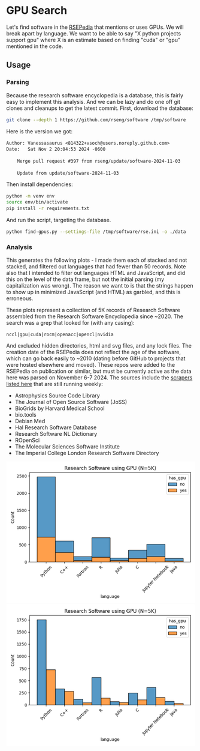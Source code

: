 # GPU Search

Let's find software in the [RSEPedia](https://openresearchsoftware.metajnl.com/articles/10.5334/jors.359) that mentions or uses GPUs. We will break apart by language. We want to be able to say "X python projects support gpu" where X is an estimate based on finding "cuda" or "gpu" mentioned in the code.

## Usage

### Parsing

Because the research software encyclopedia is a database, this is fairly easy to implement this analysis. And we can be lazy and do one off git clones and cleanups to get the latest commit. First, download the database:

```bash
git clone --depth 1 https://github.com/rseng/software /tmp/software
```

Here is the version we got:

```console
Author: Vanessasaurus <814322+vsoch@users.noreply.github.com>
Date:   Sat Nov 2 20:04:53 2024 -0600

    Merge pull request #397 from rseng/update/software-2024-11-03
    
    Update from update/software-2024-11-03
```

Then install dependencies:

```bash
python -m venv env
source env/bin/activate
pip install -r requirements.txt
```

And run the script, targeting the database.

```bash
python find-gpus.py --settings-file /tmp/software/rse.ini -o ./data
```

### Analysis

This generates the following plots - I made them each of stacked and not stacked, and filtered
out languages that had fewer than 50 records. Note also that I intended to filter out languages HTML and JavaScript, and did this on the level of the data frame, but not the initial parsing (my capitalization was wrong).
The reason we want to is that the strings happen to show up in minimized JavaScript (and HTML) as garbled, and this is erroneous.

These plots represent a collection of 5K records of Research Software assembled from the Research Software Encyclopedia since ~2020. The search was a grep that looked for (with any casing):

```console
nccl|gpu|cuda|rocm|openacc|opencl|nvidia
```

And excluded hidden directories, html and svg files, and any lock files. The creation date of the RSEPedia does not reflect the age of the software, which can go back easily to ~2010 (dating before GitHub to projects that were hosted elsewhere and moved). These repos were added to the RSEPedia on publication or similar, but must be currently active as the data here was parsed on November 6-7 2024. The sources include the [scrapers listed here](https://rseng.github.io/rse/getting-started/scrapers/index.html) that are still running weekly:

- Astrophysics Source Code Library
- The Journal of Open Source Software (JoSS)
- BioGrids by Harvard Medical School
- bio.tools
- Debian Med
- Hal Research Software Database
- Research Software NL Dictionary
- ROpenSci
- The Molecular Sciences Software Institute
- The Imperial College London Research Software Directory

![repos-with-gpus-stacked.png](repos-with-gpus-stacked.png)
![repos-with-gpus.png](repos-with-gpus.png)
